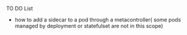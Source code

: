 

TO DO List
- how to add a sidecar to a pod through a metacontroller( some pods managed by deployment or statefulset are not in this scope) 
